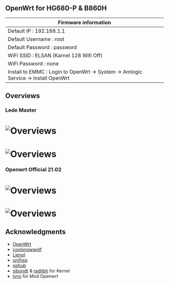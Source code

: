 
## OpenWrt for HG680-P & B860H

|Firmware information
|----------------------------
|Default IP : 192.168.1.1
|Default Username : root
|Default Password : password
|WiFi SSID : ELSAN (Karnel 128 Wifi Off)
|WiFi Password : none
|Install to EMMC : Login to OpenWrt → System → Amlogic Service → Install OpenWrt


## Overviews
### Lede Master
# ![Overviews](https://raw.githubusercontent.com/daudgithub1/ElsanWrt/main/overview/1.JPG?raw=true)
# ![Overviews](https://raw.githubusercontent.com/daudgithub1/ElsanWrt/main/overview/2.JPG?raw=true)

### Openwrt Official 21.02
# ![Overviews](https://raw.githubusercontent.com/daudgithub1/ElsanWrt/main/overview/1a.JPG?raw=true)
# ![Overviews](https://raw.githubusercontent.com/daudgithub1/ElsanWrt/main/overview/2a.JPG?raw=true)

## Acknowledgments

- [OpenWrt](https://github.com/openwrt/openwrt)
- [coolsnowwolf](https://github.com/coolsnowwolf/lede)
- [Lienol](https://github.com/Lienol/openwrt)
- [unifreq](https://github.com/unifreq/openwrt_packit)
- [ophub](https://github.com/ophub/amlogic-s9xxx-openwrt)
- [sibondt](https://facebook.com/sibondt) & [raditbh](https://t.me/radityabh) for Kernel
- [lynx](https://github.com/3k0jun1/lynx) for Mod Openwrt
